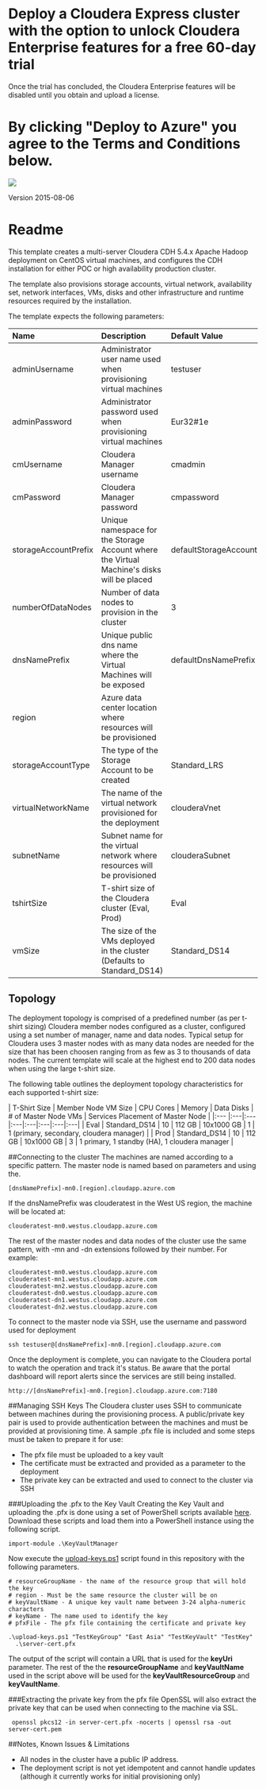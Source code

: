 # Deploy a Cloudera Express cluster with the option to unlock Cloudera Enterprise features for a free 60-day trial
Once the trial has concluded, the Cloudera Enterprise features will be disabled until you obtain and upload a license.

# By clicking "Deploy to Azure" you agree to the Terms and Conditions below.
<a href="https://portal.azure.com/#create/Microsoft.Template/uri/https%3A%2F%2Fraw.githubusercontent.com%2Fliupeirong%2FAzure%2Fmaster%2FClouderaAddDataNodes%2FaddDataNode.json" target="_blank">
    <img src="http://azuredeploy.net/deploybutton.png" />
</a>

Version 2015-08-06

# Readme
This template creates a multi-server Cloudera CDH 5.4.x Apache Hadoop deployment on CentOS virtual machines, and configures the CDH installation for either POC or high availability production cluster.

The template also provisions storage accounts, virtual network, availability set, network interfaces, VMs, disks and other infrastructure and runtime resources required by the installation.

The template expects the following parameters:

| Name   | Description | Default Value |
|:--- |:---|:---|
| adminUsername  | Administrator user name used when provisioning virtual machines | testuser |
| adminPassword  | Administrator password used when provisioning virtual machines | Eur32#1e |
| cmUsername | Cloudera Manager username | cmadmin |
| cmPassword | Cloudera Manager password | cmpassword |
| storageAccountPrefix | Unique namespace for the Storage Account where the Virtual Machine's disks will be placed | defaultStorageAccountPrefix |
| numberOfDataNodes | Number of data nodes to provision in the cluster | 3 |
| dnsNamePrefix | Unique public dns name where the Virtual Machines will be exposed | defaultDnsNamePrefix |
| region | Azure data center location where resources will be provisioned |  |
| storageAccountType | The type of the Storage Account to be created | Standard_LRS |
| virtualNetworkName | The name of the virtual network provisioned for the deployment | clouderaVnet |
| subnetName | Subnet name for the virtual network where resources will be provisioned | clouderaSubnet |
| tshirtSize | T-shirt size of the Cloudera cluster (Eval, Prod) | Eval |
| vmSize | The size of the VMs deployed in the cluster (Defaults to Standard_DS14) | Standard_DS14 |


Topology
--------

The deployment topology is comprised of a predefined number (as per t-shirt sizing) Cloudera member nodes configured as a cluster, configured using a set number of manager,
name and data nodes. Typical setup for Cloudera uses 3 master nodes with as many data nodes are needed for the size that has been choosen ranging from as
few as 3 to thousands of data nodes.  The current template will scale at the highest end to 200 data nodes when using the large t-shirt size.

The following table outlines the deployment topology characteristics for each supported t-shirt size:

| T-Shirt Size | Member Node VM Size | CPU Cores | Memory | Data Disks | # of Master Node VMs | Services Placement of Master Node |
|:--- |:---|:---|:---|:---|:---|:---|:---|
| Eval | Standard_DS14 | 10 | 112 GB | 10x1000 GB | 1 | 1 (primary, secondary, cloudera manager) |
| Prod | Standard_DS14 | 10 | 112 GB | 10x1000 GB | 3 | 1 primary, 1 standby (HA), 1 cloudera manager |

##Connecting to the cluster
The machines are named according to a specific pattern.  The master node is named based on parameters and using the.

	[dnsNamePrefix]-mn0.[region].cloudapp.azure.com

If the dnsNamePrefix was clouderatest in the West US region, the machine will be located at:

	clouderatest-mn0.westus.cloudapp.azure.com

The rest of the master nodes and data nodes of the cluster use the same pattern, with -mn and -dn extensions followed by their number.  For example:

    clouderatest-mn0.westus.cloudapp.azure.com
	clouderatest-mn1.westus.cloudapp.azure.com
	clouderatest-mn2.westus.cloudapp.azure.com
	clouderatest-dn0.westus.cloudapp.azure.com
	clouderatest-dn1.westus.cloudapp.azure.com
	clouderatest-dn2.westus.cloudapp.azure.com

To connect to the master node via SSH, use the username and password used for deployment

	ssh testuser@[dnsNamePrefix]-mn0.[region].cloudapp.azure.com

Once the deployment is complete, you can navigate to the Cloudera portal to watch the operation and track it's status. Be aware that the portal dashboard will report alerts since the services are still being installed.

	http://[dnsNamePrefix]-mn0.[region].cloudapp.azure.com:7180

##Managing SSH Keys
The Cloudera cluster uses SSH to communicate between machines during the provisioning process. A public/private key pair is used to provide authentication between the machines and must be provided at provisioning time.  A sample .pfx file is included and some steps must be taken to prepare it for use:
- The pfx file must be uploaded to a key vault
- The certificate must be extracted and provided as a parameter to the deployment
- The private key can be extracted and used to connect to the cluster via SSH

###Uploading the .pfx to the Key Vault
Creating the Key Vault and uploading the .pfx is done using a set of PowerShell scripts available [here](https://gallery.technet.microsoft.com/scriptcenter/Azure-Key-Vault-Powershell-1349b091).  Download these scripts and load them into a PowerShell instance using the following script.

	import-module .\KeyVaultManager

Now execute the [upload-keys.ps1](upload-keys.ps1) script found in this repository with the following parameters.

	# resourceGroupName - the name of the resource group that will hold the key
	# region - Must be the same resource the cluster will be on
	# keyVaultName - A unique key vault name between 3-24 alpha-numeric characters
	# keyName - The name used to identify the key
	# pfxFile - The pfx file containing the certificate and private key

	.\upload-keys.ps1 "TestKeyGroup" "East Asia" "TestKeyVault" "TestKey"
	  .\server-cert.pfx

The output of the script will contain a URL that is used for the **keyUri** parameter.  The rest of the the **resourceGroupName** and **keyVaultName** used in the script above will be used for the **keyVaultResourceGroup** and **keyVaultName**.

###Extracting the private key from the pfx file
OpenSSL will also extract the private key that can be used when connecting to the machine via SSL.

	 openssl pkcs12 -in server-cert.pfx -nocerts | openssl rsa -out server-cert.pem

##Notes, Known Issues & Limitations
- All nodes in the cluster have a public IP address.
- The deployment script is not yet idempotent and cannot handle updates (although it currently works for initial provisioning only)

